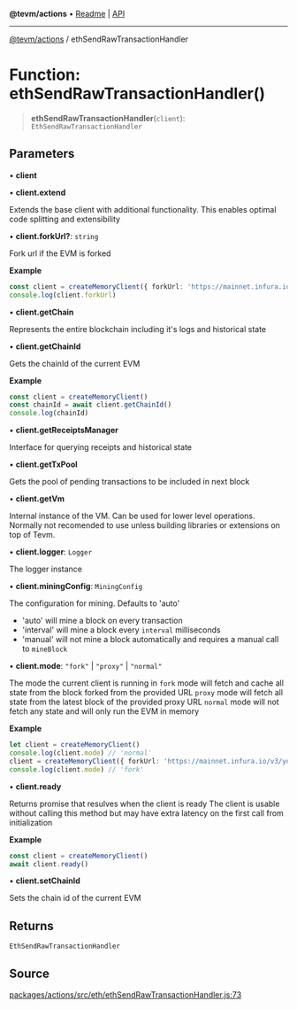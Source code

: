 **@tevm/actions** • [Readme](../README.md) \| [API](../globals.md)

***

[@tevm/actions](../README.md) / ethSendRawTransactionHandler

# Function: ethSendRawTransactionHandler()

> **ethSendRawTransactionHandler**(`client`): `EthSendRawTransactionHandler`

## Parameters

• **client**

• **client\.extend**

Extends the base client with additional functionality. This enables optimal code splitting
and extensibility

• **client\.forkUrl?**: `string`

Fork url if the EVM is forked

**Example**
```ts
const client = createMemoryClient({ forkUrl: 'https://mainnet.infura.io/v3/your-api-key' })
console.log(client.forkUrl)
```

• **client\.getChain**

Represents the entire blockchain including it's logs and historical state

• **client\.getChainId**

Gets the chainId of the current EVM

**Example**
```ts
const client = createMemoryClient()
const chainId = await client.getChainId()
console.log(chainId)
```

• **client\.getReceiptsManager**

Interface for querying receipts and historical state

• **client\.getTxPool**

Gets the pool of pending transactions to be included in next block

• **client\.getVm**

Internal instance of the VM. Can be used for lower level operations.
Normally not recomended to use unless building libraries or extensions
on top of Tevm.

• **client\.logger**: `Logger`

The logger instance

• **client\.miningConfig**: `MiningConfig`

The configuration for mining. Defaults to 'auto'
- 'auto' will mine a block on every transaction
- 'interval' will mine a block every `interval` milliseconds
- 'manual' will not mine a block automatically and requires a manual call to `mineBlock`

• **client\.mode**: `"fork"` \| `"proxy"` \| `"normal"`

The mode the current client is running in
`fork` mode will fetch and cache all state from the block forked from the provided URL
`proxy` mode will fetch all state from the latest block of the provided proxy URL
`normal` mode will not fetch any state and will only run the EVM in memory

**Example**
```ts
let client = createMemoryClient()
console.log(client.mode) // 'normal'
client = createMemoryClient({ forkUrl: 'https://mainnet.infura.io/v3/your-api-key' })
console.log(client.mode) // 'fork'
```

• **client\.ready**

Returns promise that resulves when the client is ready
The client is usable without calling this method but may
have extra latency on the first call from initialization

**Example**
```ts
const client = createMemoryClient()
await client.ready()
```

• **client\.setChainId**

Sets the chain id of the current EVM

## Returns

`EthSendRawTransactionHandler`

## Source

[packages/actions/src/eth/ethSendRawTransactionHandler.js:73](https://github.com/evmts/tevm-monorepo/blob/main/packages/actions/src/eth/ethSendRawTransactionHandler.js#L73)
